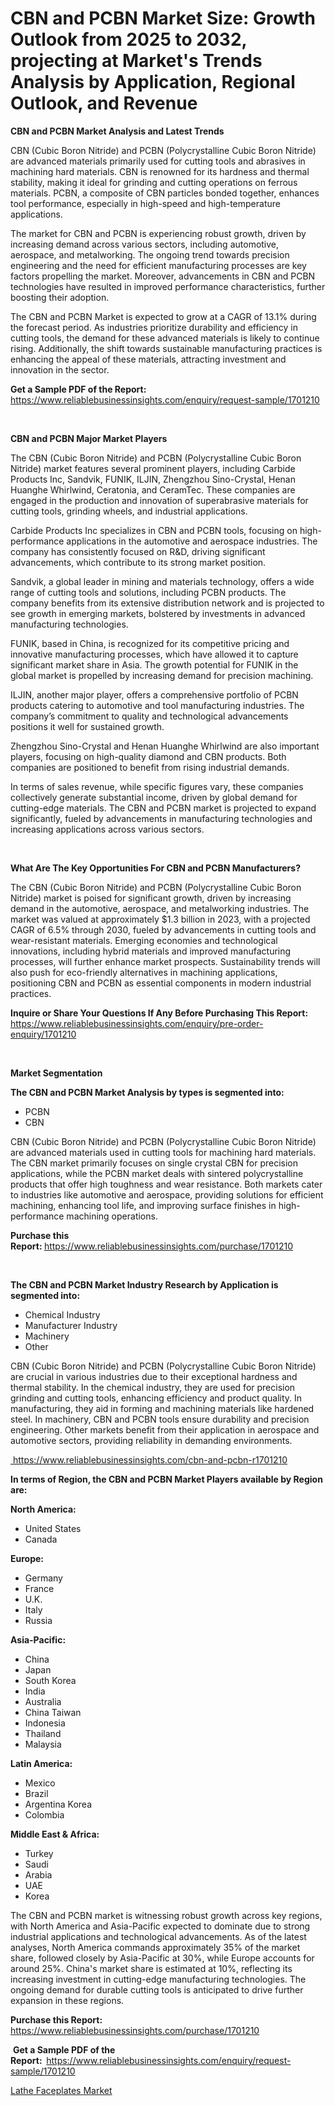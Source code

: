 <p><h1>CBN and PCBN Market Size: Growth Outlook from 2025 to 2032, projecting at Market's Trends Analysis by Application, Regional Outlook, and Revenue</h1></p><p><strong>CBN and PCBN Market Analysis and Latest Trends</strong></p>
<p><p>CBN (Cubic Boron Nitride) and PCBN (Polycrystalline Cubic Boron Nitride) are advanced materials primarily used for cutting tools and abrasives in machining hard materials. CBN is renowned for its hardness and thermal stability, making it ideal for grinding and cutting operations on ferrous materials. PCBN, a composite of CBN particles bonded together, enhances tool performance, especially in high-speed and high-temperature applications.</p><p>The market for CBN and PCBN is experiencing robust growth, driven by increasing demand across various sectors, including automotive, aerospace, and metalworking. The ongoing trend towards precision engineering and the need for efficient manufacturing processes are key factors propelling the market. Moreover, advancements in CBN and PCBN technologies have resulted in improved performance characteristics, further boosting their adoption.</p><p>The CBN and PCBN Market is expected to grow at a CAGR of 13.1% during the forecast period. As industries prioritize durability and efficiency in cutting tools, the demand for these advanced materials is likely to continue rising. Additionally, the shift towards sustainable manufacturing practices is enhancing the appeal of these materials, attracting investment and innovation in the sector.</p></p>
<p><strong>Get a Sample PDF of the Report:&nbsp;</strong> <a href="https://www.reliablebusinessinsights.com/enquiry/request-sample/1701210?utm_campaign=115&utm_medium=2&utm_source=Github&utm_content=ia&utm_term=09012025&utm_id=cbn-and-pcbn">https://www.reliablebusinessinsights.com/enquiry/request-sample/1701210</a></p>
<p>&nbsp;</p>
<p><strong>CBN and PCBN Major Market Players</strong></p>
<p><p>The CBN (Cubic Boron Nitride) and PCBN (Polycrystalline Cubic Boron Nitride) market features several prominent players, including Carbide Products Inc, Sandvik, FUNIK, ILJIN, Zhengzhou Sino-Crystal, Henan Huanghe Whirlwind, Ceratonia, and CeramTec. These companies are engaged in the production and innovation of superabrasive materials for cutting tools, grinding wheels, and industrial applications.</p><p>Carbide Products Inc specializes in CBN and PCBN tools, focusing on high-performance applications in the automotive and aerospace industries. The company has consistently focused on R&D, driving significant advancements, which contribute to its strong market position.</p><p>Sandvik, a global leader in mining and materials technology, offers a wide range of cutting tools and solutions, including PCBN products. The company benefits from its extensive distribution network and is projected to see growth in emerging markets, bolstered by investments in advanced manufacturing technologies.</p><p>FUNIK, based in China, is recognized for its competitive pricing and innovative manufacturing processes, which have allowed it to capture significant market share in Asia. The growth potential for FUNIK in the global market is propelled by increasing demand for precision machining.</p><p>ILJIN, another major player, offers a comprehensive portfolio of PCBN products catering to automotive and tool manufacturing industries. The company’s commitment to quality and technological advancements positions it well for sustained growth.</p><p>Zhengzhou Sino-Crystal and Henan Huanghe Whirlwind are also important players, focusing on high-quality diamond and CBN products. Both companies are positioned to benefit from rising industrial demands.</p><p>In terms of sales revenue, while specific figures vary, these companies collectively generate substantial income, driven by global demand for cutting-edge materials. The CBN and PCBN market is projected to expand significantly, fueled by advancements in manufacturing technologies and increasing applications across various sectors.</p></p>
<p>&nbsp;</p>
<p><strong>What Are The Key Opportunities For CBN and PCBN Manufacturers?</strong></p>
<p><p>The CBN (Cubic Boron Nitride) and PCBN (Polycrystalline Cubic Boron Nitride) market is poised for significant growth, driven by increasing demand in the automotive, aerospace, and metalworking industries. The market was valued at approximately $1.3 billion in 2023, with a projected CAGR of 6.5% through 2030, fueled by advancements in cutting tools and wear-resistant materials. Emerging economies and technological innovations, including hybrid materials and improved manufacturing processes, will further enhance market prospects. Sustainability trends will also push for eco-friendly alternatives in machining applications, positioning CBN and PCBN as essential components in modern industrial practices.</p></p>
<p><strong>Inquire or Share Your Questions If Any Before Purchasing This Report:</strong> <a href="https://www.reliablebusinessinsights.com/enquiry/pre-order-enquiry/1701210?utm_campaign=115&utm_medium=2&utm_source=Github&utm_content=ia&utm_term=09012025&utm_id=cbn-and-pcbn">https://www.reliablebusinessinsights.com/enquiry/pre-order-enquiry/1701210</a></p>
<p>&nbsp;</p>
<p><strong>Market Segmentation</strong></p>
<p><strong>The CBN and PCBN Market Analysis by types is segmented into:</strong></p>
<p><ul><li>PCBN</li><li>CBN</li></ul></p>
<p><p>CBN (Cubic Boron Nitride) and PCBN (Polycrystalline Cubic Boron Nitride) are advanced materials used in cutting tools for machining hard materials. The CBN market primarily focuses on single crystal CBN for precision applications, while the PCBN market deals with sintered polycrystalline products that offer high toughness and wear resistance. Both markets cater to industries like automotive and aerospace, providing solutions for efficient machining, enhancing tool life, and improving surface finishes in high-performance machining operations.</p></p>
<p><strong>Purchase this Report:&nbsp;</strong><a href="https://www.reliablebusinessinsights.com/purchase/1701210?utm_campaign=115&utm_medium=2&utm_source=Github&utm_content=ia&utm_term=09012025&utm_id=cbn-and-pcbn">https://www.reliablebusinessinsights.com/purchase/1701210</a></p>
<p>&nbsp;</p>
<p><strong>The CBN and PCBN Market Industry Research by Application is segmented into:</strong></p>
<p><ul><li>Chemical Industry</li><li>Manufacturer Industry</li><li>Machinery</li><li>Other</li></ul></p>
<p><p>CBN (Cubic Boron Nitride) and PCBN (Polycrystalline Cubic Boron Nitride) are crucial in various industries due to their exceptional hardness and thermal stability. In the chemical industry, they are used for precision grinding and cutting tools, enhancing efficiency and product quality. In manufacturing, they aid in forming and machining materials like hardened steel. In machinery, CBN and PCBN tools ensure durability and precision engineering. Other markets benefit from their application in aerospace and automotive sectors, providing reliability in demanding environments.</p></p>
<p><a href="https://www.reliablebusinessinsights.com/cbn-and-pcbn-r1701210?utm_campaign=115&utm_medium=2&utm_source=Github&utm_content=ia&utm_term=09012025&utm_id=cbn-and-pcbn">&nbsp;https://www.reliablebusinessinsights.com/cbn-and-pcbn-r1701210</a></p>
<p><strong>In terms of Region, the CBN and PCBN Market Players available by Region are:</strong></p>
<p>
    <p> <strong> North America: </strong>
        <ul>
            <li>United States</li>
            <li>Canada</li>
        </ul>
        </p> 
    <p> <strong> Europe: </strong>
        <ul>
            <li>Germany</li>
            <li>France</li>
            <li>U.K.</li>
            <li>Italy</li>
            <li>Russia</li>
        </ul>
        </p> 
    <p> <strong> Asia-Pacific: </strong>
        <ul>
            <li>China</li>
            <li>Japan</li>
            <li>South Korea</li>
            <li>India</li>
            <li>Australia</li>
            <li>China Taiwan</li>
            <li>Indonesia</li>
            <li>Thailand</li>
            <li>Malaysia</li>
        </ul>
        </p> 
    <p> <strong> Latin America: </strong>
        <ul>
            <li>Mexico</li>
            <li>Brazil</li>
            <li>Argentina Korea</li>
            <li>Colombia</li>
        </ul>
        </p> 
    <p> <strong> Middle East & Africa: </strong>
        <ul>
            <li>Turkey</li>
            <li>Saudi</li>
            <li>Arabia</li>
            <li>UAE</li>
            <li>Korea</li>
        </ul>
    </p>
    </p>
<p><p>The CBN and PCBN market is witnessing robust growth across key regions, with North America and Asia-Pacific expected to dominate due to strong industrial applications and technological advancements. As of the latest analyses, North America commands approximately 35% of the market share, followed closely by Asia-Pacific at 30%, while Europe accounts for around 25%. China's market share is estimated at 10%, reflecting its increasing investment in cutting-edge manufacturing technologies. The ongoing demand for durable cutting tools is anticipated to drive further expansion in these regions.</p></p>
<p><strong>Purchase this Report: </strong><a href="https://www.reliablebusinessinsights.com/purchase/1701210?utm_campaign=115&utm_medium=2&utm_source=Github&utm_content=ia&utm_term=09012025&utm_id=cbn-and-pcbn">https://www.reliablebusinessinsights.com/purchase/1701210</a></p>
<p>&nbsp;<strong>Get a Sample PDF of the Report:&nbsp;&nbsp;</strong><a href="https://www.reliablebusinessinsights.com/enquiry/request-sample/1701210?utm_campaign=115&utm_medium=2&utm_source=Github&utm_content=ia&utm_term=09012025&utm_id=cbn-and-pcbn">https://www.reliablebusinessinsights.com/enquiry/request-sample/1701210</a></p>
<p><strong></strong></p>
<p><p><a href="https://github.com/bogganbillie6969/Market-Research-Report-List-1/blob/main/lathe-faceplates-market.md?utm_campaign=115&utm_medium=2&utm_source=Github&utm_content=ia&utm_term=09012025&utm_id=cbn-and-pcbn">Lathe Faceplates Market</a></p></p>